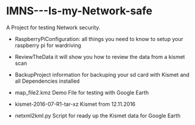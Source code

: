# IMNS---Is-my-Network-safe
A Project for testing Network security. 

- RaspberryPiConfiguration:
all things you need to know to setup your raspberry pi for wardriving 

- ReviewTheData 
it will show you how to review the data from a kismet scan

- BackupProject
information for backuping your sd card with Kismet and all Dependencies installed

- map_file2.kmz 
Demo File for testing with Google Earth 

- kismet-2016-07-R1-tar-xz 
Kismet from 12.11.2016

- netxml2kml.py
Script for ready up the Kismet data for Google Earth 
